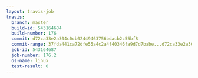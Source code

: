 ```yaml
---
layout: travis-job
travis:
  branch: master
  build-id: 543164684
  build-number: 176
  commit: d72ca33e2a304c0cb02449463756bdacb2c55bf8
  commit-range: 37fda441ca72dfe55a4c2a4f40346fa9d7d7babe...d72ca33e2a304c0cb02449463756bdacb2c55bf8
  job-id: 543164687
  job-number: 176.2
  os-name: linux
  test-result: 0
---
```


